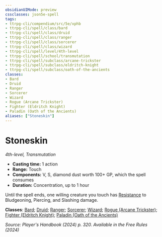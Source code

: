 ```yaml
---
obsidianUIMode: preview
cssclasses: json5e-spell
tags:
- ttrpg-cli/compendium/src/5e/xphb
- ttrpg-cli/spell/class/bard
- ttrpg-cli/spell/class/druid
- ttrpg-cli/spell/class/ranger
- ttrpg-cli/spell/class/sorcerer
- ttrpg-cli/spell/class/wizard
- ttrpg-cli/spell/level/4th-level
- ttrpg-cli/spell/school/transmutation
- ttrpg-cli/spell/subclass/arcane-trickster
- ttrpg-cli/spell/subclass/eldritch-knight
- ttrpg-cli/spell/subclass/oath-of-the-ancients
classes:
- Bard
- Druid
- Ranger
- Sorcerer
- Wizard
- Rogue (Arcane Trickster)
- Fighter (Eldritch Knight)
- Paladin (Oath of the Ancients)
aliases: ["Stoneskin"]
---
```

# Stoneskin
*4th-level, Transmutation*  


- **Casting time:** 1 action
- **Range:** Touch
- **Components:** V, S, diamond dust worth 100+ GP, which the spell consumes
- **Duration:** Concentration, up to 1 hour

Until the spell ends, one willing creature you touch has [Resistance](3-Mechanics/CLI/rules/variant-rules/resistance-xphb.md) to Bludgeoning, Piercing, and Slashing damage.

**Classes**: [Bard](list-spells-classes-bard); [Druid](list-spells-classes-druid); [Ranger](list-spells-classes-ranger); [Sorcerer](list-spells-classes-sorcerer); [Wizard](list-spells-classes-wizard); [Rogue (Arcane Trickster)](list-spells-classes-rogue-xphb-arcane-trickster-xphb); [Fighter (Eldritch Knight)](list-spells-classes-fighter-xphb-eldritch-knight-xphb); [Paladin (Oath of the Ancients)](list-spells-classes-paladin-xphb-oath-of-the-ancients-xphb)

*Source: Player's Handbook (2024) p. 320. Available in the Free Rules (2024)*